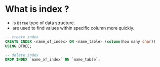 # What is index ?
- is `Btree` type of data structure.
- are used to find values within specific column more quickly.
``` SQL
-- create index
CREATE INDEX <name_of_index> ON <name_table> (column(how many char))
USING BTREE;

-- delete index
DROP INDEX `name_of_index` ON `name_table`;
```